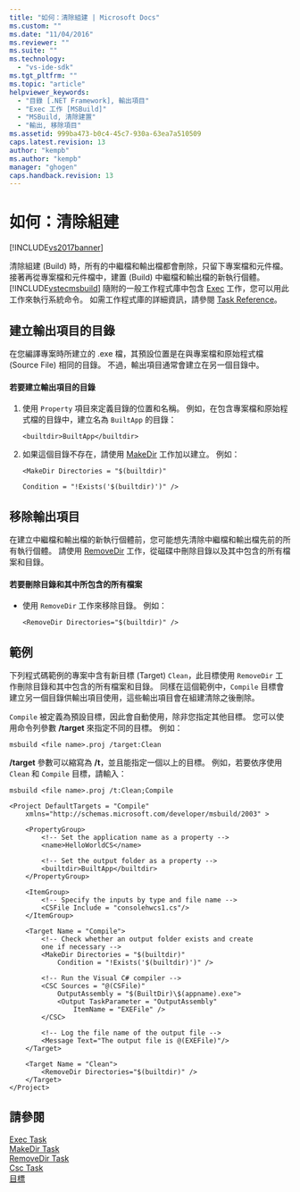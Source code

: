 ```yaml
---
title: "如何：清除組建 | Microsoft Docs"
ms.custom: ""
ms.date: "11/04/2016"
ms.reviewer: ""
ms.suite: ""
ms.technology: 
  - "vs-ide-sdk"
ms.tgt_pltfrm: ""
ms.topic: "article"
helpviewer_keywords: 
  - "目錄 [.NET Framework], 輸出項目"
  - "Exec 工作 [MSBuild]"
  - "MSBuild, 清除建置"
  - "輸出, 移除項目"
ms.assetid: 999ba473-b0c4-45c7-930a-63ea7a510509
caps.latest.revision: 13
author: "kempb"
ms.author: "kempb"
manager: "ghogen"
caps.handback.revision: 13
---
```

# 如何：清除組建
[!INCLUDE[vs2017banner](../code-quality/includes/vs2017banner.md)]

清除組建 \(Build\) 時，所有的中繼檔和輸出檔都會刪除，只留下專案檔和元件檔。  接著再從專案檔和元件檔中，建置 \(Build\) 中繼檔和輸出檔的新執行個體。  [!INCLUDE[vstecmsbuild](../extensibility/internals/includes/vstecmsbuild_md.md)] 隨附的一般工作程式庫中包含 [Exec](../msbuild/exec-task.md) 工作，您可以用此工作來執行系統命令。  如需工作程式庫的詳細資訊，請參閱 [Task Reference](../msbuild/msbuild-task-reference.md)。  
  
## 建立輸出項目的目錄  
 在您編譯專案時所建立的 .exe 檔，其預設位置是在與專案檔和原始程式檔 \(Source File\) 相同的目錄。  不過，輸出項目通常會建立在另一個目錄中。  
  
#### 若要建立輸出項目的目錄  
  
1.  使用 `Property` 項目來定義目錄的位置和名稱。  例如，在包含專案檔和原始程式檔的目錄中，建立名為 `BuiltApp` 的目錄：  
  
     `<builtdir>BuiltApp</builtdir>`  
  
2.  如果這個目錄不存在，請使用 [MakeDir](../msbuild/makedir-task.md) 工作加以建立。  例如：  
  
     `<MakeDir Directories = "$(builtdir)"`  
  
     `Condition = "!Exists('$(builtdir)')" />`  
  
## 移除輸出項目  
 在建立中繼檔和輸出檔的新執行個體前，您可能想先清除中繼檔和輸出檔先前的所有執行個體。  請使用 [RemoveDir](../msbuild/removedir-task.md) 工作，從磁碟中刪除目錄以及其中包含的所有檔案和目錄。  
  
#### 若要刪除目錄和其中所包含的所有檔案  
  
-   使用 `RemoveDir` 工作來移除目錄。  例如：  
  
     `<RemoveDir Directories="$(builtdir)" />`  
  
## 範例  
 下列程式碼範例的專案中含有新目標 \(Target\) `Clean`，此目標使用 `RemoveDir` 工作刪除目錄和其中包含的所有檔案和目錄。  同樣在這個範例中，`Compile` 目標會建立另一個目錄供輸出項目使用，這些輸出項目會在組建清除之後刪除。  
  
 `Compile` 被定義為預設目標，因此會自動使用，除非您指定其他目標。  您可以使用命令列參數 **\/target** 來指定不同的目標。  例如：  
  
 `msbuild <file name>.proj /target:Clean`  
  
 **\/target** 參數可以縮寫為 **\/t**，並且能指定一個以上的目標。  例如，若要依序使用 `Clean` 和 `Compile` 目標，請輸入：  
  
 `msbuild <file name>.proj /t:Clean;Compile`  
  
```  
<Project DefaultTargets = "Compile"  
    xmlns="http://schemas.microsoft.com/developer/msbuild/2003" >  
  
    <PropertyGroup>  
        <!-- Set the application name as a property -->  
        <name>HelloWorldCS</name>  
  
        <!-- Set the output folder as a property -->  
        <builtdir>BuiltApp</builtdir>  
    </PropertyGroup>  
  
    <ItemGroup>  
        <!-- Specify the inputs by type and file name -->  
        <CSFile Include = "consolehwcs1.cs"/>  
    </ItemGroup>  
  
    <Target Name = "Compile">  
        <!-- Check whether an output folder exists and create  
        one if necessary -->  
        <MakeDir Directories = "$(builtdir)"   
            Condition = "!Exists('$(builtdir)')" />  
  
        <!-- Run the Visual C# compiler -->  
        <CSC Sources = "@(CSFile)"   
            OutputAssembly = "$(BuiltDir)\$(appname).exe">  
            <Output TaskParameter = "OutputAssembly"  
                ItemName = "EXEFile" />  
        </CSC>  
  
        <!-- Log the file name of the output file -->  
        <Message Text="The output file is @(EXEFile)"/>  
    </Target>  
  
    <Target Name = "Clean">  
        <RemoveDir Directories="$(builtdir)" />  
    </Target>  
</Project>  
```  
  
## 請參閱  
 [Exec Task](../msbuild/exec-task.md)   
 [MakeDir Task](../msbuild/makedir-task.md)   
 [RemoveDir Task](../msbuild/removedir-task.md)   
 [Csc Task](../msbuild/csc-task.md)   
 [目標](../msbuild/msbuild-targets.md)